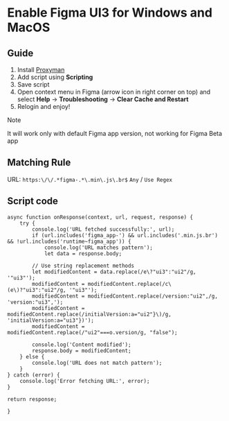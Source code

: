 # Enable Figma UI3 for Windows and MacOS

## Guide
1. Install [Proxyman](https://proxyman.io/)
2. Add script using **Scripting**
3. Save script
4. Open context menu in Figma (arrow icon in right corner on top) and select **Help** -> **Troubleshooting** -> **Clear Cache and Restart**
5. Relogin and enjoy!

> [!NOTE]
> It will work only with default Figma app version, not working for Figma Beta app

## Matching Rule
URL: `https:\/\/.*figma-.*\.min\.js\.br$` 
`Any` / `Use Regex`

## Script code
```
async function onResponse(context, url, request, response) {
    try {
        console.log('URL fetched successfully:', url);
        if (url.includes('figma_app-') && url.includes('.min.js.br') && !url.includes('runtime~figma_app')) {
            console.log('URL matches pattern');
            let data = response.body;

        // Use string replacement methods
        let modifiedContent = data.replace(/e\?"ui3":"ui2"/g, '"ui3"');
        modifiedContent = modifiedContent.replace(/c\(e\)?"ui3":"ui2"/g, '"ui3"');
        modifiedContent = modifiedContent.replace(/version:"ui2",/g, 'version:"ui3",');
        modifiedContent = modifiedContent.replace(/initialVersion:a="ui2"}\)/g, 'initialVersion:a="ui3"})');
        modifiedContent = modifiedContent.replace(/"ui2"===o.version/g, "false");

        console.log('Content modified');
        response.body = modifiedContent;
    } else {
        console.log('URL does not match pattern');
    }
} catch (error) {
    console.log('Error fetching URL:', error);
}

return response;

}
```
